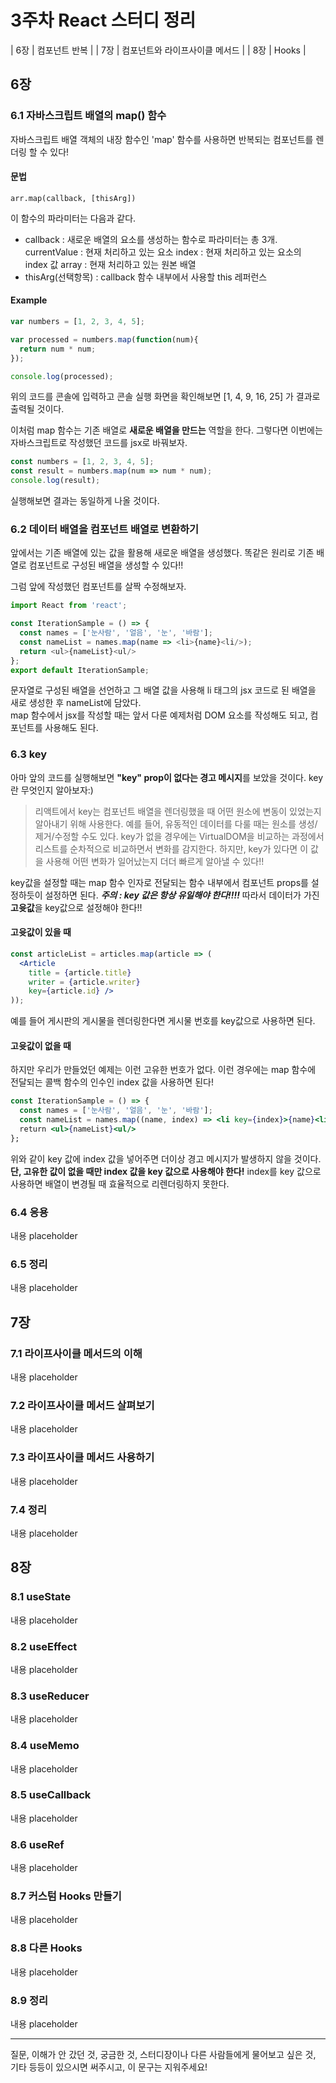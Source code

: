 # 3주차 React 스터디 정리

| 6장 | 컴포넌트 반복 |
| 7장 | 컴포넌트와 라이프사이클 메서드 |
| 8장 | Hooks |

## 6장

### 6.1 자바스크립트 배열의 map() 함수

자바스크립트 배열 객체의 내장 함수인 'map' 함수를 사용하면 반복되는 컴포넌트를 렌더링 할 수 있다!

#### 문법
`arr.map(callback, [thisArg])`

이 함수의 파라미터는 다음과 같다.
- callback : 새로운 배열의 요소를 생성하는 함수로 파라미터는 총 3개.
    currentValue : 현재 처리하고 있는 요소
    index : 현재 처리하고 있는 요소의 index 값
    array : 현재 처리하고 있는 원본 배열
- thisArg(선택항목) : callback 함수 내부에서 사용할 this 레퍼런스

#### Example

```javascript
var numbers = [1, 2, 3, 4, 5];

var processed = numbers.map(function(num){
  return num * num;
});

console.log(processed);
```
위의 코드를 콘솔에 입력하고 콘솔 실행 화면을 확인해보면
[1, 4, 9, 16, 25] 가 결과로 출력될 것이다.

이처럼 map 함수는 기존 배열로 **새로운 배열을 만드는** 역할을 한다.
그렇다면 이번에는 자바스크립트로 작성했던 코드를 jsx로 바꿔보자.

```jsx
const numbers = [1, 2, 3, 4, 5];
const result = numbers.map(num => num * num);
console.log(result);
```
실행해보면 결과는 동일하게 나올 것이다. 

### 6.2 데이터 배열을 컴포넌트 배열로 변환하기

앞에서는 기존 배열에 있는 값을 활용해 새로운 배열을 생성했다.
똑같은 원리로 기존 배열로 컴포넌트로 구성된 배열을 생성할 수 있다!! 

그럼 앞에 작성했던 컴포넌트를 살짝 수정해보자.
```javascript
import React from 'react';

const IterationSample = () => {
  const names = ['눈사람', '얼음', '눈', '바람'];
  const nameList = names.map(name => <li>{name}<li/>);
  return <ul>{nameList}<ul/>
};
export default IterationSample;
```
문자열로 구성된 배열을 선언하고 그 배열 값을 사용해 li 태그의 jsx 코드로 된 배열을 
새로 생성한 후 nameList에 담았다.
<br/>
map 함수에서 jsx를 작성할 때는 앞서 다룬 예제처럼 DOM 요소를 작성해도 되고, 컴포넌트를 사용해도 된다.

### 6.3 key

아마 앞의 코드를 실행해보면 **"key" prop이 없다는 경고 메시지**를 보았을 것이다.
key란 무엇인지 알아보자:)

> 리액트에서 key는 컴포넌트 배열을 렌더링했을 때 어떤 원소에 변동이 있었는지 알아내기 위해 사용한다.
예를 들어, 유동적인 데이터를 다룰 때는 원소를 생성/제거/수정할 수도 있다.
key가 없을 경우에는 VirtualDOM을 비교하는 과정에서 리스트를 순차적으로 비교하면서 변화를 감지한다.
하지만, key가 있다면 이 값을 사용해 어떤 변화가 일어났는지 더더 빠르게 알아낼 수 있다!! 

key값을 설정할 때는 map 함수 인자로 전달되는 함수 내부에서 컴포넌트 props를 설정하듯이 설정하면 된다.
***주의 : key 값은 항상 유일해야 한다!!!!***
따라서 데이터가 가진 **고윳값**을 key값으로 설정해야 한다!!

#### 고윳값이 있을 때 
```jsx
const articleList = articles.map(article => (
  <Article
    title = {article.title}
    writer = {article.writer}
    key={article.id} />
));
```
예를 들어 게시판의 게시물을 렌더링한다면 게시물 번호를 key값으로 사용하면 된다.

#### 고윳값이 없을 때

하지만 우리가 만들었던 예제는 이런 고유한 번호가 없다.
이런 경우에는 map 함수에 전달되는 콜백 함수의 인수인 index 값을 사용하면 된다!

```jsx
const IterationSample = () => {
  const names = ['눈사람', '얼음', '눈', '바람'];
  const nameList = names.map((name, index) => <li key={index}>{name}<li/>);
  return <ul>{nameList}<ul/>
};
```
위와 같이 key 값에 index 값을 넣어주면 더이상 경고 메시지가 발생하지 않을 것이다.
**단, 고유한 값이 없을 때만 index 값을 key 값으로 사용해야 한다!**
index를 key 값으로 사용하면 배열이 변경될 때 효율적으로 리렌더링하지 못한다.

### 6.4 응용

내용 placeholder

### 6.5 정리

내용 placeholder

## 7장

### 7.1 라이프사이클 메서드의 이해

내용 placeholder

### 7.2 라이프사이클 메서드 살펴보기

내용 placeholder

### 7.3 라이프사이클 메서드 사용하기

내용 placeholder

### 7.4 정리

내용 placeholder

## 8장

### 8.1 useState

내용 placeholder

### 8.2 useEffect

내용 placeholder

### 8.3 useReducer

내용 placeholder

### 8.4 useMemo

내용 placeholder

### 8.5 useCallback

내용 placeholder

### 8.6 useRef

내용 placeholder

### 8.7 커스텀 Hooks 만들기

내용 placeholder

### 8.8 다른 Hooks

내용 placeholder

### 8.9 정리

내용 placeholder

------

질문, 이해가 안 갔던 것, 궁금한 것, 스터디장이나 다른 사람들에게 물어보고 싶은 것, 기타 등등이 있으시면 써주시고, 이 문구는 지워주세요!
